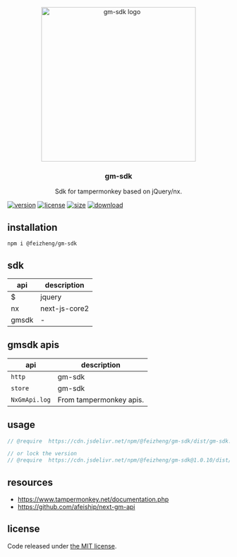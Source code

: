 <p align="center">
  <a href="https://github.com/afeiship/gm-sdk">
    <img width="350" src="https://tva1.sinaimg.cn/large/007S8ZIlgy1ggisduaj9ij30om08caaf.jpg" alt="gm-sdk logo">
  </a>
</p>

<h3 align="center">gm-sdk</h3>

<p align="center">
  Sdk for tampermonkey based on jQuery/nx.
</p>

[![version][version-image]][version-url]
[![license][license-image]][license-url]
[![size][size-image]][size-url]
[![download][download-image]][download-url]

## installation
```shell
npm i @feizheng/gm-sdk
```

## sdk
| api   | description   |
| ----- | ------------- |
| $     | jquery        |
| nx    | next-js-core2 |
| gmsdk | -             |

## gmsdk apis
| api           | description             |
| ------------- | ----------------------- |
| `http`        | gm-sdk                  |
| `store`       | gm-sdk                  |
| `NxGmApi.log` | From tampermonkey apis. |

## usage
```js
// @require  https://cdn.jsdelivr.net/npm/@feizheng/gm-sdk/dist/gm-sdk.js

// or lock the version
// @require  https://cdn.jsdelivr.net/npm/@feizheng/gm-sdk@1.0.10/dist/gm-sdk.js
```

## resources
- https://www.tampermonkey.net/documentation.php
- https://github.com/afeiship/next-gm-api

## license
Code released under [the MIT license](https://github.com/afeiship/gm-sdk/blob/master/LICENSE.txt).

[version-image]: https://img.shields.io/npm/v/@feizheng/gm-sdk
[version-url]: https://npmjs.org/package/@feizheng/gm-sdk

[license-image]: https://img.shields.io/npm/l/@feizheng/gm-sdk
[license-url]: https://github.com/afeiship/next-guid/blob/master/LICENSE.txt

[size-image]: https://img.shields.io/bundlephobia/minzip/@feizheng/gm-sdk
[size-url]: https://github.com/afeiship/next-guid/blob/master/dist/next-guid.min.js

[download-image]: https://img.shields.io/npm/dm/@feizheng/gm-sdk
[download-url]: https://www.npmjs.com/package/@feizheng/gm-sdk
